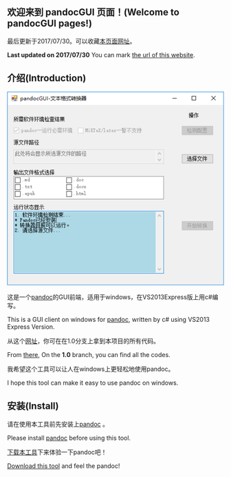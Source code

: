 ## 欢迎来到 pandocGUI 页面！(Welcome to pandocGUI pages!)

最后更新于2017/07/30。可以收藏[本页面网址](https://zhengmingpei.github.io/pandocGUI/)。

**Last updated on 2017/07/30** You can mark [the url of this website](https://zhengmingpei.github.io/pandocGUI/).

## 介绍(Introduction)

![demo](https://github.com/ZhengMingpei/pandocGUI/blob/master/demo.png)

这是一个[pandoc](http://www.pandoc.org/)的GUI前端，适用于windows，在VS2013Express版上用c#编写。

This is a GUI client on windows for [pandoc](http://www.pandoc.org/), written by c# using VS2013 Express Version.

从这个[网址](https://github.com/ZhengMingpei/pandocGUI)，你可在在1.0分支上拿到本项目的所有代码。

From [there](https://github.com/ZhengMingpei/pandocGUI), On the **1.0** branch, you can find all the codes.

我希望这个工具可以让人在windows上更轻松地使用pandoc。

I hope this tool can make it easy to use pandoc on windows.

## 安装(Install)

请在使用本工具前先安装上[pandoc](http://www.pandoc.org/) 。

Please install [pandoc](http://www.pandoc.org/) before using this tool.

[下载本工具](https://github.com/ZhengMingpei/pandocGUI/blob/master/pandocGUI_1_0.zip)下来体验一下pandoc吧！

[Download this tool](https://github.com/ZhengMingpei/pandocGUI/blob/master/pandocGUI_1_0.zip) and feel the pandoc!
